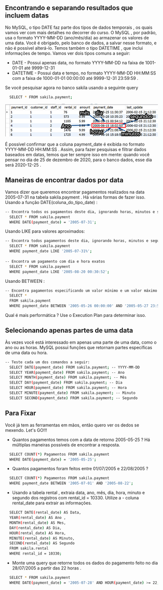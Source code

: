 ## Encontrando e separando resultados que incluem datas

No MySQL, o tipo DATE faz parte dos tipos de dados temporais , os quais vamos ver com mais detalhes no decorrer do curso. O MySQL , por padrão, usa o formato YYYY-MM-DD (ano/mês/dia) ao armazenar os valores de uma data. Você é obrigado, pelo banco de dados, a salvar nesse formato, e não é possível alterá-lo. Temos também o tipo DATETIME , que inclui informações de tempo. Vamos ver dois tipos comuns a seguir:
  - DATE - Possui apenas data, no formato YYYY-MM-DD na faixa de 1001-01-01 até 9999-12-31
  - DATETIME - Possui data e tempo, no formato YYYY-MM-DD HH:MM:SS com a faixa de 1000-01-01 00:00:00 até 9999-12-31 23:59:59 .

Se você pesquisar agora no banco sakila usando a seguinte query 

```bash
  SELECT * FROM sakila.payment;
```
<p>
  <img src="dateExplained.jpg">
</p>

É possível confirmar que a coluna payment_date é exibida no formato YYYY-MM-DD HH:MM:SS . Assim, para fazer pesquisas e filtrar dados baseados em datas, temos que ter sempre isso em mente: quando você pensar no dia de 25 de dezembro de 2020, para o banco dados, esse dia será 2020-12-25 .

## Maneiras de encontrar dados por data

Vamos dizer que queremos encontrar pagamentos realizados na data 2005-07-31 na tabela sakila.payment . Há várias formas de fazer isso.
Usando a função DATE(coluna_do_tipo_date) :

```bash
-- Encontra todos os pagamentos deste dia, ignorando horas, minutos e segundos
  SELECT * FROM sakila.payment
  WHERE DATE(payment_date) = '2005-07-31';
```

Usando LIKE para valores aproximados:

```bash
-- Encontra todos pagamentos deste dia, ignorando horas, minutos e segundos
  SELECT * FROM sakila.payment
  WHERE payment_date LIKE '2005-07-31%';

-- Encontra um pagamento com dia e hora exatos
  SELECT * FROM sakila.payment
  WHERE payment_date LIKE '2005-08-20 00:30:52';
```

Usando BETWEEN :

```bash
-- Encontra pagamentos especificando um valor mínimo e um valor máximo para a data
  SELECT *
  FROM sakila.payment
  WHERE payment_date BETWEEN '2005-05-26 00:00:00' AND '2005-05-27 23:59:59';
```
Qual é mais performática ? Use o Execution Plan para determinar isso.

## Selecionando apenas partes de uma data

Às vezes você está interessado em apenas uma parte de uma data, como o ano ou as horas. MySQL possui funções que retornam partes específicas de uma data ou hora.

```bash
-- Teste cada um dos comandos a seguir:
  SELECT DATE(payment_date) FROM sakila.payment; -- YYYY-MM-DD
  SELECT YEAR(payment_date) FROM sakila.payment; -- Ano
  SELECT MONTH(payment_date) FROM sakila.payment; -- Mês
  SELECT DAY(payment_date) FROM sakila.payment; -- Dia
  SELECT HOUR(payment_date) FROM sakila.payment; -- Hora
  SELECT MINUTE(payment_date) FROM sakila.payment; -- Minuto
  SELECT SECOND(payment_date) FROM sakila.payment; -- Segundo
```

## Para Fixar

Você já tem as ferramentas em mãos, então quero ver os dedos se mexendo. Let's GO!!!

- Quantos pagamentos temos com a data de retorno 2005-05-25 ? Há múltiplas maneiras possíveis de encontrar a resposta.
```bash
  SELECT COUNT(*) Pagamentos FROM sakila.payment
  WHERE DATE(payment_date) = '2005-05-25';
```

- Quantos pagamentos foram feitos entre 01/07/2005 e 22/08/2005 ?
```bash
  SELECT COUNT(*) Pagamentos FROM sakila.payment
  WHERE payment_date BETWEEN '2005-07-01' AND '2005-08-22';
```

- Usando a tabela rental , extraia data, ano, mês, dia, hora, minuto e segundo dos registros com rental_id = 10330. Utilize a - coluna rental_date para extrair as informações.
```bash
  SELECT DATE(rental_date) AS Data,
  YEAR(rental_date) AS Ano ,
  MONTH(rental_date) AS Mes,
  DAY(rental_date) AS Dia,
  HOUR(rental_date) AS Hora,
  MINUTE(rental_date) AS Minuto,
  SECOND(rental_date) AS Segundo
  FROM sakila.rental
  WHERE rental_id = 10330;
```

- Monte uma query que retorne todos os dados do pagamento feito no dia 28/07/2005 a partir das 22 horas .
```bash
  SELECT * FROM sakila.payment
  WHERE DATE(payment_date) = '2005-07-28' AND HOUR(payment_date) >= 22;
```